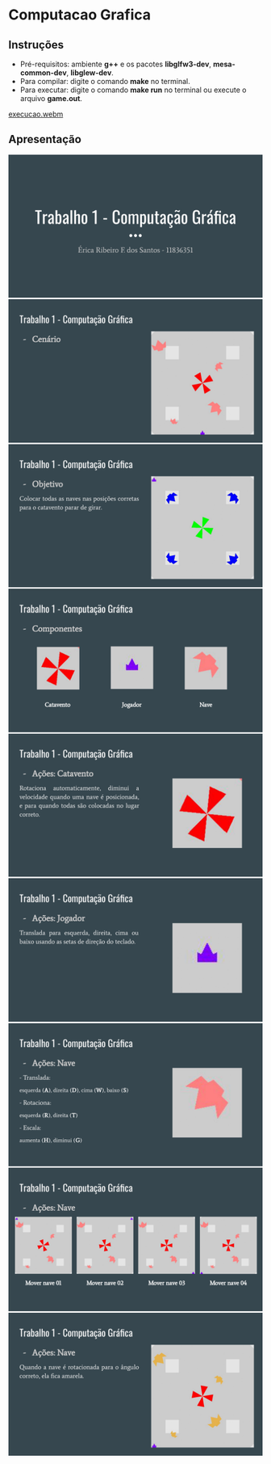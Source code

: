 # Computacao Grafica
## Instruções
- Pré-requisitos: ambiente **g++** e os pacotes **libglfw3-dev**, **mesa-common-dev**, **libglew-dev**.
- Para compilar: digite o comando **make** no terminal.
- Para executar: digite o comando **make run** no terminal ou execute o arquivo **game.out**.

[execucao.webm](https://github.com/ericarfs/Computacao_Grafica/assets/66982080/bdba0d0f-769b-44a4-a37d-8ff3a09d77d9)

## Apresentação
![Alt text](https://github.com/ericarfs/Computacao_Grafica/blob/main/images/trabalho01CG_page-0001.jpg)
![Alt text](https://github.com/ericarfs/Computacao_Grafica/blob/main/images/trabalho01CG_page-0002.jpg)
![Alt text](https://github.com/ericarfs/Computacao_Grafica/blob/main/images/trabalho01CG_page-0003.jpg)
![Alt text](https://github.com/ericarfs/Computacao_Grafica/blob/main/images/trabalho01CG_page-0004.jpg)
![Alt text](https://github.com/ericarfs/Computacao_Grafica/blob/main/images/trabalho01CG_page-0005.jpg)
![Alt text](https://github.com/ericarfs/Computacao_Grafica/blob/main/images/trabalho01CG_page-0006.jpg)
![Alt text](https://github.com/ericarfs/Computacao_Grafica/blob/main/images/trabalho01CG_page-0007.jpg)
![Alt text](https://github.com/ericarfs/Computacao_Grafica/blob/main/images/trabalho01CG_page-0008.jpg)
![Alt text](https://github.com/ericarfs/Computacao_Grafica/blob/main/images/trabalho01CG_page-0009.jpg)
